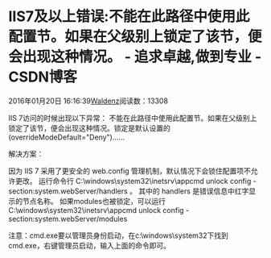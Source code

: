 
# IIS7及以上错误:不能在此路径中使用此配置节。如果在父级别上锁定了该节，便会出现这种情况。 - 追求卓越,做到专业 - CSDN博客


2016年01月20日 16:16:39[Waldenz](https://me.csdn.net/enter89)阅读数：13308


IIS 7访问的时候出现以下异常：
不能在此路径中使用此配置节。如果在父级别上锁定了该节，便会出现这种情况。锁定是默认设置的(overrideModeDefault="Deny")......

解决方案：

因为 IIS 7 采用了更安全的 web.config 管理机制，默认情况下会锁住配置项不允许更改。
运行命令行
C:\windows\system32\inetsrv\appcmd unlock config -section:system.webServer/handlers 。
其中的 handlers 是错误信息中红字显示的节点名称。
如果modules也被锁定，可以运行
C:\windows\system32\inetsrv\appcmd unlock config -section:system.webServer/modules

注意：cmd.exe要以管理员身份启动，在c:\windows\system32下找到cmd.exe，右键管理员启动，输入上面的命令即可。

